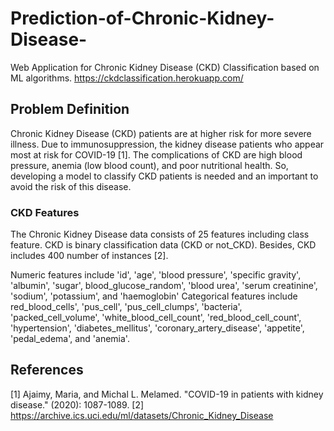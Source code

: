 # Prediction-of-Chronic-Kidney-Disease-
Web Application for Chronic Kidney Disease (CKD) Classification based on ML algorithms. 
https://ckdclassification.herokuapp.com/


## Problem Definition
Chronic Kidney Disease (CKD) patients are at higher risk for more severe illness. Due
to immunosuppression, the kidney disease patients who appear most at risk for
COVID-19 [1]. The complications of CKD are high blood pressure, anemia (low blood
count), and poor nutritional health. So, developing a model to classify CKD patients is
needed and an important to avoid the risk of this disease.

### CKD Features
The Chronic Kidney Disease data consists of 25 features including class feature. CKD
is binary classification data (CKD or not_CKD). Besides, CKD includes 400 number of
instances [2].

Numeric features include 'id', 'age', 'blood pressure', 'specific gravity', 'albumin', 'sugar',
blood_glucose_random', 'blood urea', 'serum creatinine', 'sodium', 'potassium', and
'haemoglobin'
Categorical features include red_blood_cells', 'pus_cell', 'pus_cell_clumps', 'bacteria',
'packed_cell_volume', 'white_blood_cell_count', 'red_blood_cell_count',
'hypertension', 'diabetes_mellitus', 'coronary_artery_disease',
'appetite', 'pedal_edema', and 'anemia'.

## References
[1] Ajaimy, Maria, and Michal L. Melamed. "COVID-19 in patients with kidney disease."
(2020): 1087-1089.
[2] https://archive.ics.uci.edu/ml/datasets/Chronic_Kidney_Disease

